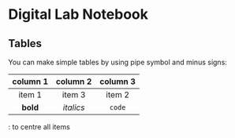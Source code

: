 # Digital Lab Notebook

## Tables

You can make simple tables by using pipe symbol and minus signs:

| column 1 | column 2 | column 3|
|:---------:|:----------:|:---------:|
|item 1    |   item 3 |  item 2 |
|**bold**  |*italics* | `code`  |

: to centre all items
